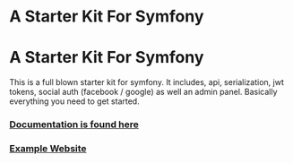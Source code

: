 A Starter Kit For Symfony
============

<h1>A Starter Kit For Symfony</h1>

<p>This is a full blown starter kit for symfony.  It includes, api, serialization, jwt tokens, social auth (facebook / google) as well an admin panel. Basically everything you need to get started. </p>

<h3><a href="http://skfsp.info/docs">Documentation is found here</a></h3>

<h3><a href="http://skfsp.info">Example Website</a></h3>
